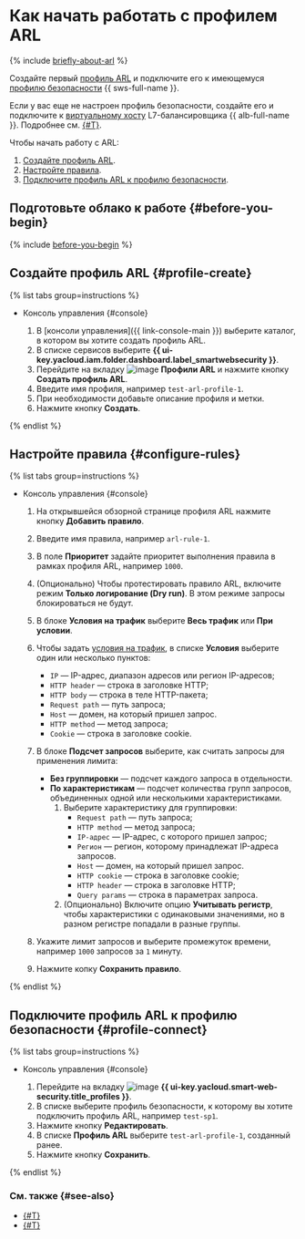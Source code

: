 # Как начать работать с профилем ARL

{% include [briefly-about-arl](../../_includes/smartwebsecurity/briefly-about-arl.md) %}

Создайте первый [профиль ARL](../concepts/arl.md) и подключите его к имеющемуся [профилю безопасности](../concepts/profiles.md) {{ sws-full-name }}.

Если у вас еще не настроен профиль безопасности, создайте его и подключите к [виртуальному хосту](../../application-load-balancer/concepts/http-router.md#virtual-host) L7-балансировщика {{ alb-full-name }}. Подробнее см. [{#T}](../quickstart.md).

Чтобы начать работу с ARL:
1. [Создайте профиль ARL](#profile-create).
1. [Настройте правила](#configure-rules).
1. [Подключите профиль ARL к профилю безопасности](#profile-connect).

## Подготовьте облако к работе {#before-you-begin}

{% include [before-you-begin](../../_tutorials/_tutorials_includes/before-you-begin.md) %}

## Создайте профиль ARL {#profile-create}

{% list tabs group=instructions %}

- Консоль управления {#console}

  1. В [консоли управления]({{ link-console-main }}) выберите каталог, в котором вы хотите создать профиль ARL.
  1. В списке сервисов выберите **{{ ui-key.yacloud.iam.folder.dashboard.label_smartwebsecurity }}**.
  1. Перейдите на вкладку ![image](../../_assets/smartwebsecurity/arl.svg) **Профили ARL** и нажмите кнопку **Создать профиль ARL**.
  1. Введите имя профиля, например `test-arl-profile-1`.
  1. При необходимости добавьте описание профиля и метки.
  1. Нажмите кнопку **Создать**.

{% endlist %}

## Настройте правила {#configure-rules}

{% list tabs group=instructions %}

- Консоль управления {#console}

  1. На открывшейся обзорной странице профиля ARL нажмите кнопку **Добавить правило**.
  1. Введите имя правила, например `arl-rule-1`.
  1. В поле **Приоритет** задайте приоритет выполнения правила в рамках профиля ARL, например `1000`.
  1. (Опционально) Чтобы протестировать правило ARL, включите режим **Только логирование (Dry run)**. В этом режиме запросы блокироваться не будут.
  1. В блоке **Условия на трафик** выберите **Весь трафик** или **При условии**.
  1. Чтобы задать [условия на трафик](../concepts/conditions.md), в списке **Условия** выберите один или несколько пунктов:
     *  `IP` — IP-адрес, диапазон адресов или регион IP-адресов;
     *  `HTTP header` — строка в заголовке HTTP;
     *  `HTTP body` — строка в теле HTTP-пакета;
     *  `Request path` — путь запроса;
     *  `Host` — домен, на который пришел запрос.
     *  `HTTP method` — метод запроса;
     *  `Cookie` — строка в заголовке cookie.
  
  1. В блоке **Подсчет запросов** выберите, как считать запросы для применения лимита:
     * **Без группировки** — подсчет каждого запроса в отдельности.
     * **По характеристикам** — подсчет количества групп запросов, объединенных одной или несколькими характеристиками.
        1. Выберите характеристику для группировки:
            *  `Request path` — путь запроса;
            *  `HTTP method` — метод запроса;
            *  `IP-адрес` — IP-адрес, с которого пришел запрос;
            *  `Регион` — регион, которому принадлежат IP-адреса запросов.
            *  `Host` — домен, на который пришел запрос.
            *  `HTTP cookie` — строка в заголовке cookie;
            *  `HTTP header` — строка в заголовке HTTP;
            *  `Query params` — строка в параметрах запроса.
        1. (Опционально) Включите опцию **Учитывать регистр**, чтобы характеристики с одинаковыми значениями, но в разном регистре попадали в разные группы.

  1. Укажите лимит запросов и выберите промежуток времени, например `1000` запросов за `1` минуту.

  1. Нажмите копку **Сохранить правило**.

{% endlist %}

## Подключите профиль ARL к профилю безопасности {#profile-connect}

{% list tabs group=instructions %}

- Консоль управления {#console}

  1. Перейдите на вкладку ![image](../../_assets/console-icons/shield-check.svg) **{{ ui-key.yacloud.smart-web-security.title_profiles }}**.
  1. В списке выберите профиль безопасности, к которому вы хотите подключить профиль ARL, например `test-sp1`.
  1. Нажмите кнопку **Редактировать**.
  1. В списке **Профиль ARL** выберите `test-arl-profile-1`, созданный ранее.
  1. Нажмите кнопку **Сохранить**.

{% endlist %}

### См. также {#see-also}

* [{#T}](../quickstart.md)
* [{#T}](../concepts/arl.md)
